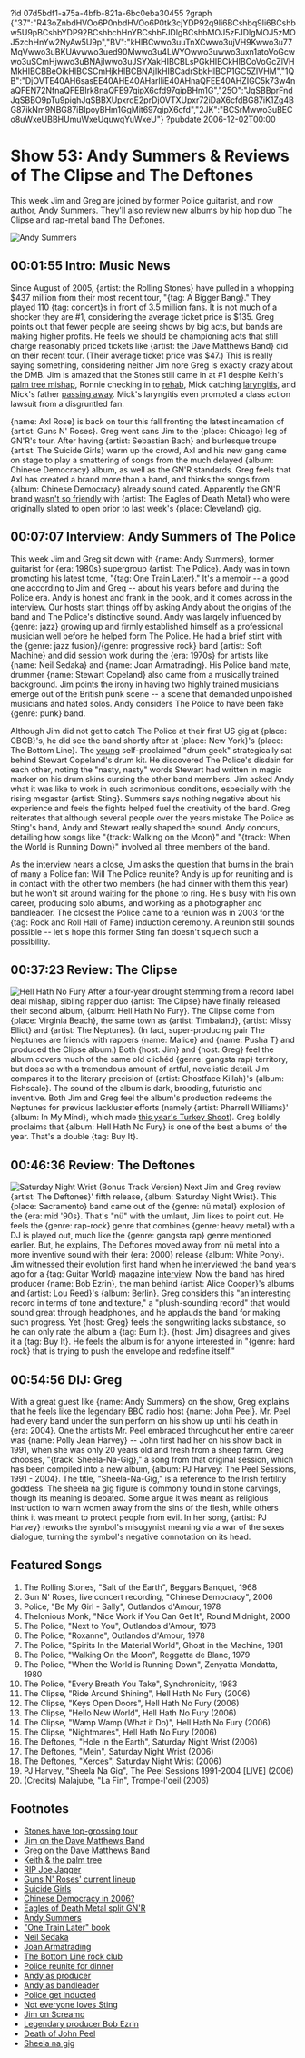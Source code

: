 ?id 07d5bdf1-a75a-4bfb-821a-6bc0eba30455
?graph {"37":"R43oZnbdHVOo6P0nbdHVOo6P0tk3cjYDP92q9Ii6BCshbq9Ii6BCshbw5U9pBCshbYDP92BCshbchHnYBCshbFJDlgBCshbMOJ5zFJDlgMOJ5zMOJ5zchHnYw2NyAw5U9p","BV":"kHIBCwwo3uuTnXCwwo3ujVH9Kwwo3u77MqVwwo3uBKUAvwwo3ued90Mwwo3u4LWYOwwo3uwwo3uxn1atoVoGcwwo3uSCmHjwwo3uBNAjIwwo3uJSYXakHIBCBLsPGkHIBCkHIBCoVoGcZlVHMkHIBCBBeOikHIBCSCmHjkHIBCBNAjIkHIBCadrSbkHIBCP1GC5ZlVHM","1QB":"DjOVTE40AH6sasEE40AHE40AHarlIiE40AHnaQFEE40AHZIGC5k73w4naQFEN72NfnaQFEBIrk8naQFE97qipX6cfd97qipBHm1G","25O":"JqSBBprFndJqSBBO9pTu9pighJqSBBXUpxrdE2prDjOVTXUpxr72iDaX6cfdBG87iK1Zg4BG87ikNm9NBG87iBIpoyBHm1GgMit697qipX6cfd","2JK":"BCSrMwwo3uBECo8uWxeUBBHUmuWxeUquwqYuWxeU"}
?pubdate 2006-12-02T00:00

# Show 53: Andy Summers & Reviews of The Clipse and The Deftones
This week Jim and Greg are joined by former Police guitarist, and now author, Andy Summers. They'll also review new albums by hip hop duo The Clipse and rap-metal band The Deftones.

![Andy Summers](https://static.soundopinions.org/images/2006/andysummers.jpg)

## 00:01:55 Intro: Music News
Since August of 2005, {artist: the Rolling Stones} have pulled in a whopping $437 million from their most recent tour, "{tag: A Bigger Bang}." They played 110 {tag: concert}s in front of 3.5 million fans. It is not much of a shocker they are #1, considering the average ticket price is $135. Greg points out that fewer people are seeing shows by big acts, but bands are making higher profits. He feels we should be championing acts that still charge reasonably priced tickets like {artist: the Dave Matthews Band} did on their recent tour. (Their average ticket price was $47.) This is really saying something, considering neither Jim nore Greg is exactly crazy about the DMB. Jim is amazed that the Stones still came in at #1 despite Keith's [palm tree mishap](http://usatoday30.usatoday.com/life/people/2006-04-29-keithrichards_x.htm), Ronnie checking in to [rehab](http://news.bbc.co.uk/2/hi/5086062.stm), Mick catching [laryngitis](http://www.thinkspain.com/news-spain/11657), and Mick's father [passing away](http://www.foxnews.com/story/2006/11/13/mick-jagger-father-dies-pneumonia-at-3/). Mick's laryngitis even prompted a class action lawsuit from a disgruntled fan. 

{name: Axl Rose} is back on tour this fall fronting the latest incarnation of {artist: Guns N' Roses}. Greg went sans Jim to the {place: Chicago} leg of GN'R's tour. After having {artist: Sebastian Bach} and burlesque troupe {artist: The Suicide Girls} warm up the crowd, Axl and his new gang came on stage to play a smattering of songs from the much delayed {album: Chinese Democracy} album, as well as the GN'R standards. Greg feels that Axl has created a brand more than a band, and thinks the songs from {album: Chinese Democracy} already sound dated. Apparently the GN'R brand [wasn't so friendly](http://www.billboard.com/articles/news/56571/eagles-of-death-metal-split-gnr-tour-after-one-show) with {artist: The Eagles of Death Metal} who were originally slated to open prior to last week's {place: Cleveland} gig.

## 00:07:07 Interview: Andy Summers of The Police
This week Jim and Greg sit down with {name: Andy Summers}, former guitarist for {era: 1980s} supergroup {artist: The Police}. Andy was in town promoting his latest tome, "{tag: One Train Later}." It's a memoir -- a good one according to Jim and Greg -- about his years before and during the Police era. Andy is honest and frank in the book, and it comes across in the interview. Our hosts start things off by asking Andy about the origins of the band and The Police's distinctive sound. Andy was largely influenced by {genre: jazz} growing up and firmly established himself as a professional musician well before he helped form The Police. He had a brief stint with the {genre: jazz fusion}/{genre: progressive rock} band {artist: Soft Machine} and did session work during the {era: 1970s} for artists like {name: Neil Sedaka} and {name: Joan Armatrading}. His Police band mate, drummer {name: Stewart Copeland} also came from a musically trained background. Jim points the irony in having two highly trained musicians emerge out of the British punk scene -- a scene that demanded unpolished musicians and hated solos. Andy considers The Police to have been fake {genre: punk} band.

Although Jim did not get to catch The Police at their first US gig at {place: CBGB}'s, he did see the band shortly after at {place: New York}'s {place: The Bottom Line}. The [young](http://www.furious.com/perfect/lesterbangs.html) self-proclaimed "drum geek" strategically sat behind Stewart Copeland's drum kit. He discovered The Police's disdain for each other, noting the "nasty, nasty" words Stewart had written in magic marker on his drum skins cursing the other band members. Jim asked Andy what it was like to work in such acrimonious conditions, especially with the rising megastar {artist: Sting}. Summers says nothing negative about his experience and feels the fights helped fuel the creativity of the band. Greg reiterates that although several people over the years mistake The Police as Sting's band, Andy and Stewart really shaped the sound. Andy concurs, detailing how songs like "{track: Walking on the Moon}" and "{track: When the World is Running Down}" involved all three members of the band.

As the interview nears a close, Jim asks the question that burns in the brain of many a Police fan: Will The Police reunite? Andy is up for reuniting and is in contact with the other two members (he had dinner with them this year) but he won't sit around waiting for the phone to ring. He's busy with his own career, producing solo albums, and working as a photographer and bandleader. The closest the Police came to a reunion was in 2003 for the {tag: Rock and Roll Hall of Fame} induction ceremony. A reunion still sounds possible -- let's hope this former Sting fan doesn't squelch such a possibility.

## 00:37:23 Review: The Clipse
![Hell Hath No Fury](https://static.soundopinions.org/assets/53/1QB0.jpg)
After a four-year drought stemming from a record label deal mishap, sibling rapper duo {artist: The Clipse} have finally released their second album, {album: Hell Hath No Fury}. The Clipse come from {place: Virginia Beach}, the same town as {artist: Timbaland}, {artist: Missy Elliot} and {artist: The Neptunes}. (In fact, super-producing pair The Neptunes are friends with rappers {name: Malice} and {name: Pusha T} and produced the Clipse album.) Both {host: Jim} and {host: Greg} feel the album covers much of the same old clichéd {genre: gangsta rap} territory, but does so with a tremendous amount of artful, novelistic detail. Jim compares it to the literary precision of {artist: Ghostface Killah}'s {album: Fishscale}. The sound of the album is dark, brooding, futuristic and inventive. Both Jim and Greg feel the album's production redeems the Neptunes for previous lackluster efforts (namely {artist: Pharrell Williams}' {album: In My Mind}, which made [this year's Turkey Shoot](/show/52/)). Greg boldly proclaims that {album: Hell Hath No Fury} is one of the best albums of the year. That's a double {tag: Buy It}.

## 00:46:36 Review: The Deftones
![Saturday Night Wrist (Bonus Track Version)](https://static.soundopinions.org/assets/53/25O0.jpg)
Next Jim and Greg review {artist: The Deftones}' fifth release, {album: Saturday Night Wrist}. This {place: Sacramento} band came out of the {genre: nü metal} explosion of the {era: mid '90s}. That's "nü" with the umlaut, Jim likes to point out. He feels the {genre: rap-rock} genre that combines {genre: heavy metal} with a DJ is played out, much like the {genre: gangsta rap} genre mentioned earlier. But, he explains, The Deftones moved away from nü metal into a more inventive sound with their {era: 2000} release {album: White Pony}. Jim witnessed their evolution first hand when he interviewed the band years ago for a {tag: Guitar World} magazine [interview](http://www.jimdero.com/OtherWritings/OtherScreamoGW.htm). Now the band has hired producer {name: Bob Ezrin}, the man behind {artist: Alice Cooper}'s albums and {artist: Lou Reed}'s {album: Berlin}. Greg considers this "an interesting record in terms of tone and texture," a "plush-sounding record" that would sound great through headphones, and he applauds the band for making such progress. Yet {host: Greg} feels the songwriting lacks substance, so he can only rate the album a {tag: Burn It}. {host: Jim} disagrees and gives it a {tag: Buy It}. He feels the album is for anyone interested in "{genre: hard rock} that is trying to push the envelope and redefine itself."

## 00:54:56 DIJ: Greg
With a great guest like {name: Andy Summers} on the show, Greg explains that he feels like the legendary BBC radio host {name: John Peel}. Mr. Peel had every band under the sun perform on his show up until his death in {era: 2004}. One the artists Mr. Peel embraced throughout her entire career was {name: Polly Jean Harvey} -- John first had her on his show back in 1991, when she was only 20 years old and fresh from a sheep farm. Greg chooses, "{track: Sheela-Na-Gig}," a song from that original session, which has been compiled into a new album, {album: PJ Harvey: The Peel Sessions, 1991 - 2004}. The title, "Sheela-Na-Gig," is a reference to the Irish fertility goddess. The sheela na gig figure is commonly found in stone carvings, though its meaning is debated. Some argue it was meant as religious instruction to warn women away from the sins of the flesh, while others think it was meant to protect people from evil. In her song, {artist: PJ Harvey} reworks the symbol's misogynist meaning via a war of the sexes dialogue, turning the symbol's negative connotation on its head.

## Featured Songs
1. The Rolling Stones, "Salt of the Earth", Beggars Banquet, 1968
2. Gun N' Roses, live concert recording, "Chinese Democracy", 2006
3. Police, "Be My Girl - Sally", Outlandos d'Amour, 1978
4. Thelonious Monk, "Nice Work if You Can Get It", Round Midnight, 2000
5. The Police, "Next to You", Outlandos d'Amour, 1978
6. The Police, "Roxanne", Outlandos d'Amour, 1978
7. The Police, "Spirits In the Material World", Ghost in the Machine, 1981
8. The Police, "Walking On the Moon", Reggatta de Blanc, 1979
9. The Police, "When the World is Running Down", Zenyatta Mondatta, 1980
10. The Police, "Every Breath You Take", Synchronicity, 1983
11. The Clipse, "Ride Around Shining", Hell Hath No Fury (2006)
12. The Clipse, "Keys Open Doors", Hell Hath No Fury (2006)
13. The Clipse, "Hello New World", Hell Hath No Fury (2006)
14. The Clipse, "Wamp Wamp (What it Do)", Hell Hath No Fury (2006)
15. The Clipse, "Nightmares", Hell Hath No Fury (2006)
16. The Deftones, "Hole in the Earth", Saturday Night Wrist (2006)
17. The Deftones, "Mein", Saturday Night Wrist (2006)
18. The Deftones, "Xerces", Saturday Night Wrist (2006)
19. PJ Harvey, "Sheela Na Gig", The Peel Sessions 1991-2004 [LIVE] (2006)
20. (Credits) Malajube, "La Fin", Trompe-l'oeil (2006)

## Footnotes
- [Stones have top-grossing tour](http://www.billboard.com/articles/news/56449/stones-bigger-bang-is-top-grossing-tour-of-2006)
- [Jim on the Dave Matthews Band](http://www.jimdero.com/News2001/NewsJuly8Matthews.htm)
- [Greg on the Dave Matthews Band](http://www.readthehook.com/stories/2002/07/25/dmbeatAtLast.html)
- [Keith & the palm tree](http://usatoday30.usatoday.com/life/people/2006-04-29-keithrichards_x.htm)
- [RIP Joe Jagger](http://www.foxnews.com/story/2006/11/13/mick-jagger-father-dies-pneumonia-at-3/)
- [Guns N' Roses' current lineup](http://en.wikipedia.org/wiki/Guns_N'_Roses#Current_members)
- [Suicide Girls](http://suicidegirlspress.com/)
- [Chinese Democracy in 2006?](http://www.mtv.com/news/articles/1546813/20061129/guns_n_roses.jhtml#/news/articles/1546813/20061129/guns_n_roses.jhtml)
- [Eagles of Death Metal split GN'R](http://www.billboard.com/articles/news/56571/eagles-of-death-metal-split-gnr-tour-after-one-show)
- [Andy Summers](http://andysummers.com/)
- ["One Train Later" book](http://andysummers.com/writing/books/one-train-later/)
- [Neil Sedaka](http://www.allmusic.com/artist/neil-sedaka-mn0000330575)
- [Joan Armatrading](http://www.allmusic.com/artist/joan-armatrading-mn0000133969)
- [The Bottom Line rock club](http://www.gothamjazz.com/venues/Bottom+Line/)
- [Police reunite for dinner](http://www.contactmusic.com/news-article/the-police-reunite-over-dinner-at-sundance_26_01_2006)
- [Andy as producer](http://www.connollyco.com/discography/andy_summers/)
- [Andy as bandleader](http://www.imdb.com/title/tt0131667/fullcredits)
- [Police get inducted](http://rockhall.com/inductees/the-police/transcript/the-police-accept-induction/)
- [Not everyone loves Sting](http://theletterd.blogspot.com/2005/11/i-want-to-fight-sting.html)
- [Jim on Screamo](http://www.jimdero.com/OtherWritings/OtherScreamoGW.htm)
- [Legendary producer Bob Ezrin](http://www.theplugg.com/2006/11/12/bob-ezrin-legendary-music-producer/)
- [Death of John Peel](http://news.bbc.co.uk/2/hi/entertainment/3955289.stm)
- [Sheela na gig](http://en.wikipedia.org/wiki/Sheela_na_gig)
